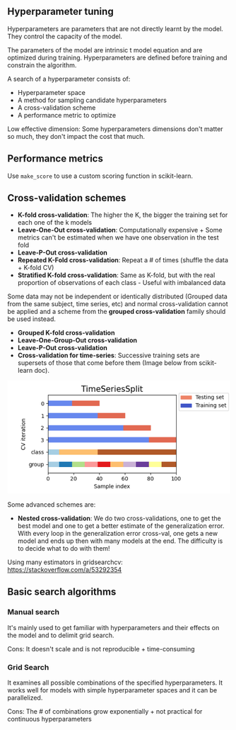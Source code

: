 ## Hyperparameter tuning

Hyperparameters are parameters that are not directly learnt by the model. They control the capacity of the model.

The parameters of the model are intrinsic t model equation and are optimized during training. Hyperparameters are defined before training and constrain the algorithm.

A search of a hyperparameter consists of:

- Hyperparameter space
- A method for sampling candidate hyperparameters
- A cross-validation scheme
- A performance metric to optimize

Low effective dimension: Some hyperparameters dimensions don't matter so much, they don't impact the cost that much.

## Performance metrics

Use `make_score` to use a custom scoring function in scikit-learn.

## Cross-validation schemes

- **K-fold cross-validation**: The higher the K, the bigger the training set for each one of the k models 
- **Leave-One-Out cross-validation**: Computationally expensive + Some metrics can't be estimated when we have one observation in the test fold
- **Leave-P-Out cross-validation**
- **Repeated K-Fold cross-validation**: Repeat a # of times (shuffle the data + K-fold CV)
- **Stratified K-fold cross-validation**: Same as K-fold, but with the real proportion of observations of each class - Useful with imbalanced data

Some data may not be independent or identically distributed (Grouped data from the same subject, time series, etc) and normal cross-validation cannot be applied and a scheme from the **grouped cross-validation** family should be used instead. 

- **Grouped K-fold cross-validation**
- **Leave-One-Group-Out cross-validation**
- **Leave-P-Out cross-validation**
- **Cross-validation for time-series**: Successive training sets are supersets of those that come before them (Image below from scikit-learn doc).

![image-20210811220550203](_assets/Notes/image-20210811220550203.png)

Some advanced schemes are:

- **Nested cross-validation**: We do two cross-validations, one to get the best model and one to get a better estimate of the generalization error. With every loop in the generalization error cross-val, one gets a new model and ends up then with many models at the end. The difficulty is to decide what to do with them!

Using many estimators in gridsearchcv: https://stackoverflow.com/a/53292354

## Basic search algorithms

### Manual search

It's mainly used to get familiar with hyperparameters and their effects on the model and to delimit grid search.

Cons: It doesn't scale and is not reproducible + time-consuming

### Grid Search

It examines all possible combinations of the specified hyperparameters. It works well for models with simple hyperparameter spaces and it can be parallelized.

Cons: The # of combinations grow exponentially + not practical for continuous hyperparameters
